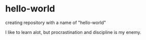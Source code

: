 # hello-world
creating repository with a name of "hello-world"

I like to learn alot, but procrastination and discipline is my enemy.
